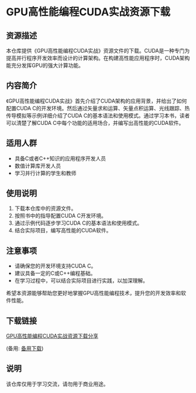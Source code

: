 # GPU高性能编程CUDA实战资源下载

## 资源描述

本仓库提供《GPU高性能编程CUDA实战》资源文件的下载。CUDA是一种专门为提高并行程序开发效率而设计的计算架构。在构建高性能应用程序时，CUDA架构能充分发挥GPU的强大计算功能。

## 内容简介

《GPU高性能编程CUDA实战》首先介绍了CUDA架构的应用背景，并给出了如何配置CUDA C的开发环境。然后通过矢量求和运算、矢量点积运算、光线跟踪、热传导模拟等示例详细介绍了CUDA C的基本语法和使用模式。通过学习本书，读者可以清楚了解CUDA C中每个功能的适用场合，并编写出高性能的CUDA软件。

## 适用人群

- 具备C或者C++知识的应用程序开发人员
- 数值计算库开发人员
- 学习并行计算的学生和教师

## 使用说明

1. 下载本仓库中的资源文件。
2. 按照书中的指导配置CUDA C开发环境。
3. 通过示例代码逐步学习CUDA C的基本语法和使用模式。
4. 结合实际项目，编写高性能的CUDA软件。

## 注意事项

- 请确保您的开发环境支持CUDA C。
- 建议具备一定的C或C++编程基础。
- 在学习过程中，可以结合实际项目进行实践，以加深理解。

希望本资源能够帮助您更好地掌握GPU高性能编程技术，提升您的开发效率和软件性能。

## 下载链接
[GPU高性能编程CUDA实战资源下载分享](https://pan.quark.cn/s/c7969ddb4d0f) 

(备用: [备用下载](https://pan.baidu.com/s/1PmbX46moEmLoYNfTdpwacw?pwd=1234))

## 说明

该仓库仅用于学习交流，请勿用于商业用途。
